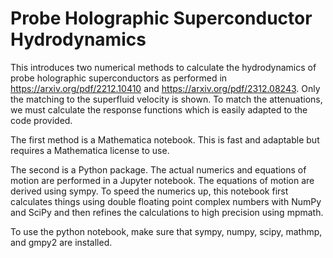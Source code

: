 # Probe Holographic Superconductor Hydrodynamics

This introduces two numerical methods to calculate the hydrodynamics of probe holographic
superconductors as performed in https://arxiv.org/pdf/2212.10410 and 
https://arxiv.org/pdf/2312.08243. Only the matching to the superfluid velocity is shown. To
match the attenuations, we must calculate the response functions which is easily adapted
to the code provided.

The first method is a Mathematica notebook. This is fast and adaptable but requires a 
Mathematica license to use.

The second is a Python package. The actual numerics and equations of motion are performed 
in a Jupyter notebook. The equations of motion are derived using sympy. To speed the numerics
up, this notebook first calculates things using double floating point complex
numbers with NumPy and SciPy and then refines the calculations to high precision using
mpmath.

To use the python notebook, make sure that sympy, numpy, scipy, mathmp, and gmpy2 are 
installed.
